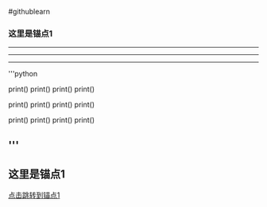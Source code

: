 #githublearn
### 这里是锚点1
---
---
---
'''python

print()
print()
print()
print()

print()
print()
print()
print()


print()
print()
print()
print()



'''
---
















## 这里是锚点1













[点击跳转到锚点1](#这里是锚点1)
